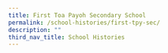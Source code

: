 ```yaml
---
title: First Toa Payoh Secondary School
permalink: /school-histories/first-tpy-sec/
description: ""
third_nav_title: School Histories
---
```

